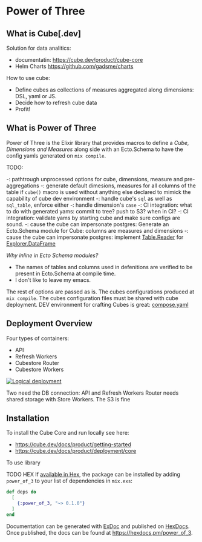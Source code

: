 # Power of Three

## What is Cube[.dev]

Solution for data analitics:
 - documentatin: https://cube.dev/product/cube-core
 - Helm Charts https://github.com/gadsme/charts

How to use cube:
 - Define cubes as collections of measures aggregated along dimensions: DSL, yaml or JS.
 - Decide how to refresh cube data
 - Profit!

## What is Power of Three

Power of Three is the Elixir library that provides macros to define a _Cube, Dimensions and Measures_ along side with an Ecto.Schema to have the config yamls generated on `mix compile`.

TODO:

  -: pathtrough unprocessed options for cube, dimensions, measure and pre-aggregations
  -: generate default dimesions, measures for all columns of the table if `cube()` macro is used without anything else declared to mimick the capability of cube dev environment
  -: handle cube's `sql` as well as `sql_table`, enforce either
  -: handle dimension's `case`
  -: CI integration: what to do with generated yams: commit to tree? push to S3? when in CI?
  -: CI integration: validate yams by starting cube and make sure configs are sound.
  -: cause the cube can impersonate postgres: Generate an Ecto.Schema module for Cube: columns are measures and dimensions
  -: cause the cube can impersonate postgres: implement [Table.Reader](https://hexdocs.pm/table/Table.Reader.html) for [Explorer.DataFrame](https://cigrainger.com/introducing-explorer/)

_Why inline in Ecto Schema modules?_

  - The names of tables and columns used in defenitions are verified to be present in Ecto.Schema at compile time.
  - I don't like to leave my emacs.

The rest of options are passed as is. The cubes configurations produced at `mix compile`. The cubes configuration files must be shared with cube deployment. DEV environment for crafting Cubes is great: [compose.yaml](./compose.yml)

## Deployment Overview

Four types of containers:
  - API
  - Refresh Workers
  - Cubestore Router
  - Cubestore Workers

[![Logical deployment](https://ucarecdn.com/b4695d0a-46a9-4552-93f8-71309de51a43/)](https://cube.dev/docs/product/deployment)

Two need the DB connection: API and Refresh Workers
Router needs shared storage with Store Workers. The S3 is fine

## Installation

To install the Cube Core and run locally see here:
  - https://cube.dev/docs/product/getting-started
  - https://cube.dev/docs/product/deployment/core

To use library

TODO HEX
If [available in Hex](https://hex.pm/docs/publish), the package can be installed
by adding `power_of_3` to your list of dependencies in `mix.exs`:

```elixir
def deps do
  [
    {:power_of_3, "~> 0.1.0"}
  ]
end
```

Documentation can be generated with [ExDoc](https://github.com/elixir-lang/ex_doc)
and published on [HexDocs](https://hexdocs.pm). Once published, the docs can
be found at <https://hexdocs.pm/power_of_3>.


